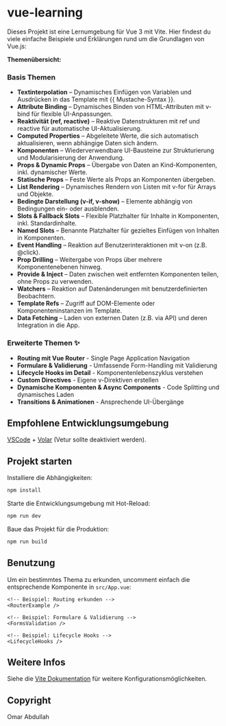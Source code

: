 
# vue-learning

Dieses Projekt ist eine Lernumgebung für Vue 3 mit Vite.
Hier findest du viele einfache Beispiele und Erklärungen rund um die Grundlagen von Vue.js:

**Themenübersicht:**

### Basis Themen
- **Textinterpolation** – Dynamisches Einfügen von Variablen und Ausdrücken in das Template mit {{ Mustache-Syntax }}.
- **Attribute Binding** – Dynamisches Binden von HTML-Attributen mit v-bind für flexible UI-Anpassungen.
- **Reaktivität (ref, reactive)** – Reaktive Datenstrukturen mit ref und reactive für automatische UI-Aktualisierung.
- **Computed Properties** – Abgeleitete Werte, die sich automatisch aktualisieren, wenn abhängige Daten sich ändern.
- **Komponenten** – Wiederverwendbare UI-Bausteine zur Strukturierung und Modularisierung der Anwendung.
- **Props & Dynamic Props** – Übergabe von Daten an Kind-Komponenten, inkl. dynamischer Werte.
- **Statische Props** – Feste Werte als Props an Komponenten übergeben.
- **List Rendering** – Dynamisches Rendern von Listen mit v-for für Arrays und Objekte.
- **Bedingte Darstellung (v-if, v-show)** – Elemente abhängig von Bedingungen ein- oder ausblenden.
- **Slots & Fallback Slots** – Flexible Platzhalter für Inhalte in Komponenten, inkl. Standardinhalte.
- **Named Slots** – Benannte Platzhalter für gezieltes Einfügen von Inhalten in Komponenten.
- **Event Handling** – Reaktion auf Benutzerinteraktionen mit v-on (z.B. @click).
- **Prop Drilling** – Weitergabe von Props über mehrere Komponentenebenen hinweg.
- **Provide & Inject** – Daten zwischen weit entfernten Komponenten teilen, ohne Props zu verwenden.
- **Watchers** – Reaktion auf Datenänderungen mit benutzerdefinierten Beobachtern.
- **Template Refs** – Zugriff auf DOM-Elemente oder Komponenteninstanzen im Template.
- **Data Fetching** – Laden von externen Daten (z.B. via API) und deren Integration in die App.

### Erweiterte Themen ✨
- **Routing mit Vue Router** - Single Page Application Navigation
- **Formulare & Validierung** - Umfassende Form-Handling mit Validierung
- **Lifecycle Hooks im Detail** - Komponentenlebenszyklus verstehen
- **Custom Directives** - Eigene v-Direktiven erstellen
- **Dynamische Komponenten & Async Components** - Code Splitting und dynamisches Laden
- **Transitions & Animationen** - Ansprechende UI-Übergänge

## Empfohlene Entwicklungsumgebung

[VSCode](https://code.visualstudio.com/) + [Volar](https://marketplace.visualstudio.com/items?itemName=Vue.volar) (Vetur sollte deaktiviert werden).

## Projekt starten

Installiere die Abhängigkeiten:

```sh
npm install
```

Starte die Entwicklungsumgebung mit Hot-Reload:

```sh
npm run dev
```

Baue das Projekt für die Produktion:

```sh
npm run build
```

## Benutzung

Um ein bestimmtes Thema zu erkunden, uncomment einfach die entsprechende Komponente in `src/App.vue`:

```vue
<!-- Beispiel: Routing erkunden -->
<RouterExample />

<!-- Beispiel: Formulare & Validierung -->
<FormsValidation />

<!-- Beispiel: Lifecycle Hooks -->
<LifecycleHooks />
```

## Weitere Infos

Siehe die [Vite Dokumentation](https://vite.dev/config/) für weitere Konfigurationsmöglichkeiten.

## Copyright

Omar Abdullah
